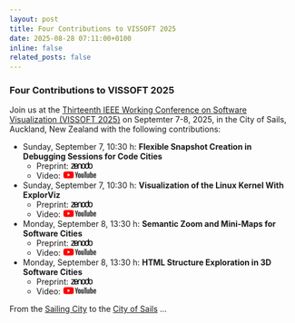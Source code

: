 ```yaml
---
layout: post
title: Four Contributions to VISSOFT 2025
date: 2025-08-28 07:11:00+0100
inline: false
related_posts: false
---
```


### Four Contributions to VISSOFT 2025

Join us at the [Thirteenth IEEE Working Conference on Software Visualization (VISSOFT 2025)](https://vissoft.io/2025/) on Septemter 7-8, 2025, in the City of Sails, Auckland, New Zealand with the following contributions:

- Sunday, September 7,  10:30 h: **Flexible Snapshot Creation in Debugging Sessions for Code Cities**
  - Preprint: [<img src="/assets/img/zenodo.png" width="40">](https://doi.org/10.5281/zenodo.16949132)
  - Video: [<img src="/assets/img/youtube.png" width="60">](https://youtu.be/GRfa3Tp0znw)
- Sunday, September 7,  10:30 h: **Visualization of the Linux Kernel With ExplorViz**
  - Preprint: [<img src="/assets/img/zenodo.png" width="40">](https://doi.org/10.5281/zenodo.16910768)
  - Video: [<img src="/assets/img/youtube.png" width="60">](https://youtu.be/cBouE5eQOjE)
- Monday, September 8,  13:30 h: **Semantic Zoom and Mini-Maps for Software Cities**
  - Preprint: [<img src="/assets/img/zenodo.png" width="40">](https://doi.org/10.5281/zenodo.16965815)
  - Video: [<img src="/assets/img/youtube.png" width="60">](https://youtu.be/LYtUeWvizjU)
- Monday, September 8,  13:30 h: **HTML Structure Exploration in 3D Software Cities**
  - Preprint: [<img src="/assets/img/zenodo.png" width="40">](https://doi.org/10.5281/zenodo.16965978)
  - Video: [<img src="/assets/img/youtube.png" width="60">]( https://youtu.be/wBWKlbvzOOE)

From the [Sailing City](https://kiel-sailing-city.de/) to the [City of Sails](https://www.nzgeo.com/stories/city-of-sails/) ...